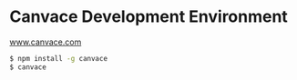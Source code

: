 Canvace Development Environment
===============================

www.canvace.com

```bash
$ npm install -g canvace
$ canvace
```
